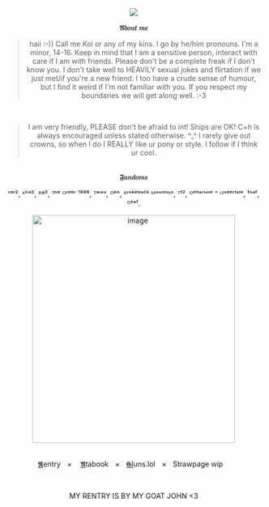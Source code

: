 <div align="center">

  
![](https://komarev.com/ghpvc/?username=Bigguykoi&color=724b2f&label=Folks&style=plastic)
<br />

𝕬𝒃𝒐𝒖𝒕 𝒎𝒆
> haii :-)) Call me Koi or any of my kins. I go by he/him pronouns. I'm a minor, 14-16. Keep in mind that I am a sensitive person, interact with care if I am with friends. Please don't be a complete freak if I don't know you. I don't take well to HEAVILY sexual jokes and flirtation if we just met/if you're a new friend. I too have a crude sense of humour, but I find it weird if I'm not familiar with you. If you respect my boundaries we will get along well. :-3

<br />

> I am very friendly, PLEASE don't be afraid to int! Ships are OK! C+h is always encouraged unless stated otherwise. ^_^ I rarely give out crowns, so when I do I REALLY like ur pony or style. I follow if I think ur cool. 
<br />
𝕱𝒂𝒏𝒅𝒐𝒎𝒔
<br />

ʳᵈʳ², ᴷᶜᵈ², ᴮᵍ³, ᵀʰᵉ ᴼʳᵈᵉʳ ¹⁸⁸⁶, ᵀʷᵃᵘ, ᴰᵇʰ, ᴮʳᵒᵏᵉᵇᵃᶜᵏ ᴹᵒᵘⁿᵗᵃᶦⁿ, ᵀᶠ², ᴰᵉˡᵗᵃʳᵘⁿᵉ ⁺ ᵁⁿᵈᵉʳᵗᵃˡᵉ, ᶠⁿᵃᶠ, ᴰˢᵃᶠ.
<br />

<img width="400" height="450" alt="image" src="https://github.com/user-attachments/assets/2c26e834-4aab-4f5b-92a3-90e199bc25e6" />

<br />

<br />




[𝕽](https://rentry.co/sbkj)entryㅤ×
ㅤ[𝕬](https://sillybillykoijoi.atabook.org/)tabookㅤ×ㅤ[𝕲l](https://guns.lol/sillybillykoijoi)uns.lolㅤ×ㅤStrawpage wipㅤ

<br />

MY RENTRY IS BY MY GOAT JOHN <3
